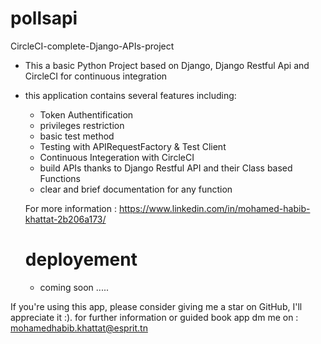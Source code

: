# pollsapi
CircleCI-complete-Django-APIs-project


- This a basic Python Project based on Django, Django Restful Api and CircleCI for continuous integration
- this application contains several features including:

  * Token Authentification 
  * privileges restriction
  * basic test method 
  * Testing with APIRequestFactory & Test Client
  * Continuous Integeration with CircleCI
  * build APIs thanks to Django Restful API and their Class based Functions
  * clear and brief documentation for any function 
  
  For more information : https://www.linkedin.com/in/mohamed-habib-khattat-2b206a173/

  # deployement
  - coming soon .....

 If you're using this app, please consider giving me a star on GitHub, I'll appreciate it :).
 for further information or guided book app dm me on : mohamedhabib.khattat@esprit.tn
  
